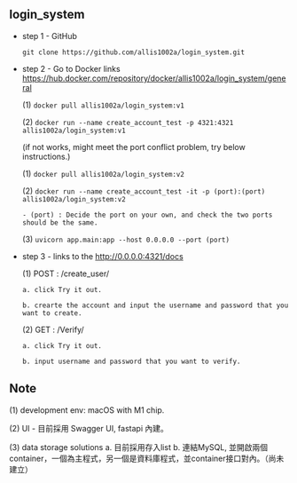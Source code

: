 ## login_system


* step 1 - GitHub

  `git clone https://github.com/allis1002a/login_system.git`
  

* step 2 - Go to Docker links https://hub.docker.com/repository/docker/allis1002a/login_system/general

  (1) `docker pull allis1002a/login_system:v1`
  
  (2) `docker run --name create_account_test -p 4321:4321 allis1002a/login_system:v1`
  
  (if not works, might meet the port conflict problem, try below instructions.)
  
  (1) `docker pull allis1002a/login_system:v2`
  
  (2) `docker run --name create_account_test -it -p (port):(port) allis1002a/login_system:v2`
      
      - (port) : Decide the port on your own, and check the two ports should be the same.
   
  (3) `uvicorn app.main:app --host 0.0.0.0 --port (port)`
   

* step 3 - links to the http://0.0.0.0:4321/docs

  (1) POST : /create_user/ 

      a. click Try it out.
      
      b. crearte the account and input the username and password that you want to create.
      
  (2) GET : /Verify/ 

      a. click Try it out.
      
      b. input username and password that you want to verify.
      
      
 
 ## Note
 
 (1) development env: macOS with M1 chip. 
 
 (2) UI - 目前採用 Swagger UI, fastapi 內建。
 
 (3) data storage solutions
      a. 目前採用存入list
      b. 連結MySQL, 並開啟兩個container，一個為主程式，另一個是資料庫程式，並container接口對內。（尚未建立）
 
 



